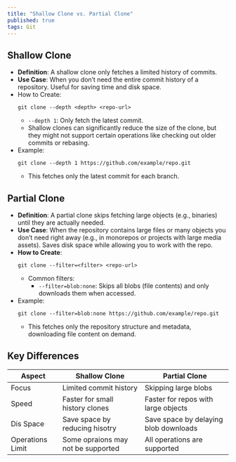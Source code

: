 ```yaml
---
title: "Shallow Clone vs. Partial Clone"
published: true
tags: Git
---
```


## Shallow Clone

- **Definition**: A shallow clone only fetches a limited history of commits.
- **Use Case**: When you don’t need the entire commit history of a repository. Useful for saving time and disk space.
- How to Create:
  ```shell
  git clone --depth <depth> <repo-url>
  ```
  - `--depth 1`: Only fetch the latest commit.
  - Shallow clones can significantly reduce the size of the clone, but they might not support certain operations like checking out older commits or rebasing.
- Example:
  ```shell
  git clone --depth 1 https://github.com/example/repo.git
  ```
  - This fetches only the latest commit for each branch.

## Partial Clone

- **Definition**: A partial clone skips fetching large objects (e.g., binaries) until they are actually needed.
- **Use Case**: When the repository contains large files or many objects you don’t need right away (e.g., in monorepos or projects with large media assets). Saves disk space while allowing you to work with the repo.
- **How to Create**:
  ```shell
  git clone --filter=<filter> <repo-url>
  ```
  - Common filters:
    - `--filter=blob:none`: Skips all blobs (file contents) and only downloads them when accessed.
- Example:
  ```shell
  git clone --filter=blob:none https://github.com/example/repo.git
  ```
  - This fetches only the repository structure and metadata, downloading file content on demand.

## Key Differences

| Aspect           | Shallow Clone                      | Partial Clone                         |
| ---------------- | ---------------------------------- | ------------------------------------- |
| Focus            | Limited commit history             | Skipping large blobs                  |
| Speed            | Faster for small history clones    | Faster for repos with large objects   |
| Dis Space        | Save space by reducing hisotry     | Save space by delaying blob downloads |
| Operations Limit | Some opraions may not be supported | All operations are supported          |
